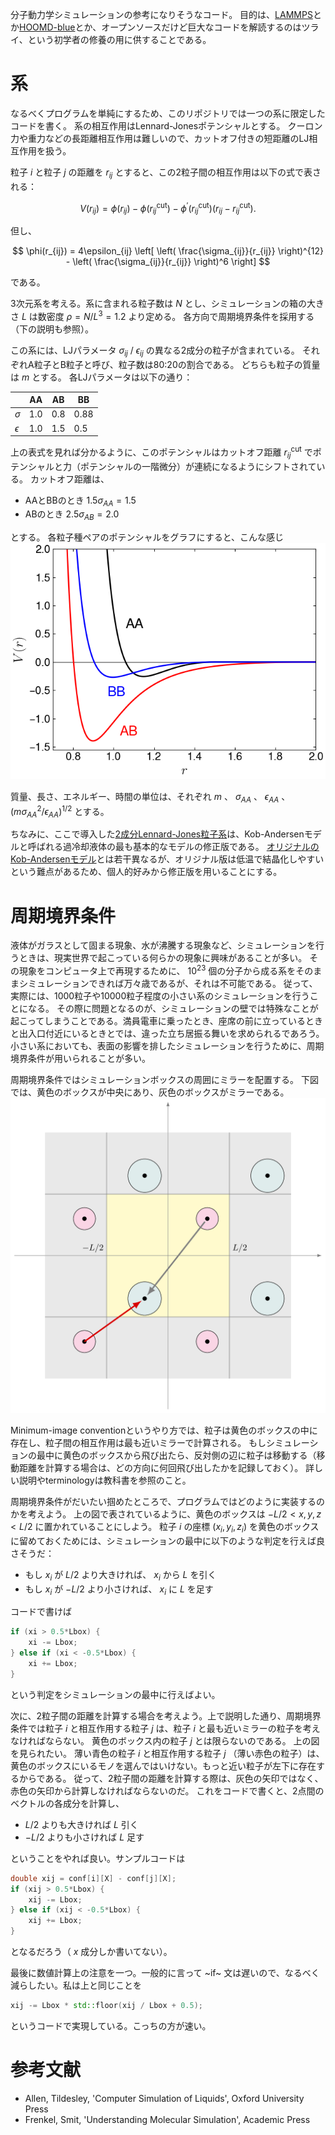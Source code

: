 分子動力学シミュレーションの参考になりそうなコード。
目的は、[LAMMPS](https://github.com/lammps/lammps)とか[HOOMD-blue](https://github.com/glotzerlab/hoomd-blue)とか、オープンソースだけど巨大なコードを解読するのはツライ、という初学者の修養の用に供することである。

# 系

なるべくプログラムを単純にするため、このリポジトリでは一つの系に限定したコードを書く。
系の相互作用はLennard-Jonesポテンシャルとする。
クーロン力や重力などの長距離相互作用は難しいので、カットオフ付きの短距離のLJ相互作用を扱う。

粒子 $i$ と粒子 $j$ の距離を $r_{ij}$ とすると、この2粒子間の相互作用は以下の式で表される：

$$
V(r_{ij}) = \phi(r_{ij}) - \phi(r_{ij}^\mathrm{cut}) - \phi^\prime(r_{ij}^\mathrm{cut}) (r_{ij} - r^\mathrm{cut}_{ij}).
$$

但し、

$$
\phi(r_{ij}) = 4\epsilon_{ij} \left[ \left( \frac{\sigma_{ij}}{r_{ij}} \right)^{12} - \left( \frac{\sigma_{ij}}{r_{ij}} \right)^6 \right]
$$

である。

3次元系を考える。系に含まれる粒子数は $N$ とし、シミュレーションの箱の大きさ $L$ は数密度 $\rho = N/L^3 = 1.2$ より定める。
各方向で周期境界条件を採用する（下の説明も参照）。

この系には、LJパラメータ $\sigma_{ij}$ / $\epsilon_{ij}$ の異なる2成分の粒子が含まれている。
それぞれA粒子とB粒子と呼び、粒子数は80:20の割合である。
どちらも粒子の質量は $m$ とする。 各LJパラメータは以下の通り：

  |            | AA  | AB  | BB   |
  |------------|-----|-----|------|
  | $\sigma$   | 1.0 | 0.8 | 0.88 |
  | $\epsilon$ | 1.0 | 1.5 | 0.5  |

上の表式を見れば分かるように、このポテンシャルはカットオフ距離 $r_{ij}^\mathrm{cut}$ でポテンシャルと力（ポテンシャルの一階微分）が連続になるようにシフトされている。
カットオフ距離は、

-   AAとBBのとき $1.5\sigma_{AA} = 1.5$
-   ABのとき $2.5\sigma_{AB} = 2.0$

とする。 各粒子種ペアのポテンシャルをグラフにすると、こんな感じ
![](./potential.png)

質量、長さ、エネルギー、時間の単位は、それぞれ $m$ 、 $\sigma_{AA}$ 、 $\epsilon_{AA}$ 、 $(m\sigma_{AA}^2/\epsilon_{AA})^{1/2}$ とする。

ちなみに、ここで導入した[2成分Lennard-Jones粒子系](https://doi.org/10.1063/5.0004093)は、Kob-Andersenモデルと呼ばれる過冷却液体の最も基本的なモデルの修正版である。
[オリジナルのKob-Andersenモデル](https://doi.org/10.1103/physreve.51.4626)とは若干異なるが、オリジナル版は低温で結晶化しやすいという難点があるため、個人的好みから修正版を用いることにする。

# 周期境界条件

液体がガラスとして固まる現象、水が沸騰する現象など、シミュレーションを行うときは、現実世界で起こっている何らかの現象に興味があることが多い。
その現象をコンピュータ上で再現するために、 $10^{23}$ 個の分子から成る系をそのままシミュレーションできれば万々歳であるが、それは不可能である。
従って、実際には、1000粒子や10000粒子程度の小さい系のシミュレーションを行うことになる。
その際に問題となるのが、シミュレーションの壁では特殊なことが起こってしまうことである。満員電車に乗ったとき、座席の前に立っているときと出入口付近にいるときとでは、違った立ち居振る舞いを求められるであろう。
小さい系においても、表面の影響を排したシミュレーションを行うために、周期境界条件が用いられることが多い。

周期境界条件ではシミュレーションボックスの周囲にミラーを配置する。
下図では、黄色のボックスが中央にあり、灰色のボックスがミラーである。
![](./PBC.png)

Minimum-image conventionというやり方では、粒子は黄色のボックスの中に存在し、粒子間の相互作用は最も近いミラーで計算される。
もしシミュレーションの最中に黄色のボックスから飛び出たら、反対側の辺に粒子は移動する（移動距離を計算する場合は、どの方向に何回飛び出したかを記録しておく）。
詳しい説明やterminologyは教科書を参照のこと。

周期境界条件がだいたい掴めたところで、プログラムではどのように実装するのかを考えよう。
上の図で表されているように、黄色のボックスは $-L/2 < x,y,z < L/2$ に置かれていることにしよう。
粒子 $i$ の座標 $(x_i, y_i, z_i)$ を黄色のボックスに留めておくためには、シミュレーションの最中に以下のような判定を行えば良さそうだ：

- もし $x_i$ が $L/2$ より大きければ、 $x_i$ から $L$ を引く
- もし $x_i$ が $-L/2$ より小さければ、 $x_i$ に $L$ を足す

コードで書けば

```C++
if (xi > 0.5*Lbox) {
    xi -= Lbox;
} else if (xi < -0.5*Lbox) {
    xi += Lbox;
}
```

という判定をシミュレーションの最中に行えばよい。

次に、2粒子間の距離を計算する場合を考えよう。上で説明した通り、周期境界条件では粒子 $i$ と相互作用する粒子 $j$ は、粒子 $i$ と最も近いミラーの粒子を考えなければならない。
黄色のボックス内の粒子 $j$ とは限らないのである。
上の図を見られたい。
薄い青色の粒子 $i$ と相互作用する粒子 $j$ （薄い赤色の粒子）は、黄色のボックスにいるモノを選んではいけない。もっと近い粒子が左下に存在するからである。
従って、2粒子間の距離を計算する際は、灰色の矢印ではなく、赤色の矢印から計算しなければならないのだ。
これをコードで書くと、2点間のベクトルの各成分を計算し、

- $L/2$ よりも大きければ $L$ 引く
- $-L/2$ よりも小さければ $L$ 足す

ということをやれば良い。サンプルコードは

```C++
double xij = conf[i][X] - conf[j][X];
if (xij > 0.5*Lbox) {
    xij -= Lbox;
} else if (xij < -0.5*Lbox) {
    xij += Lbox;
}
```

となるだろう（ $x$ 成分しか書いてない）。

最後に数値計算上の注意を一つ。一般的に言って ~if~ 文は遅いので、なるべく減らしたい。私は上と同じことを

```C++
xij -= Lbox * std::floor(xij / Lbox + 0.5);
```

というコードで実現している。こっちの方が速い。

# 参考文献
- Allen, Tildesley, 'Computer Simulation of Liquids', Oxford University Press
- Frenkel, Smit, 'Understanding Molecular Simulation', Academic Press
